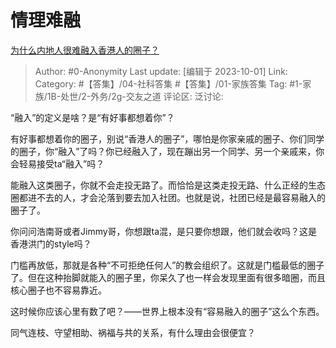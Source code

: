 # 情理难融
[为什么内地人很难融入香港人的圈子？](https://www.zhihu.com/question/19805894/answer/3232485541)

> Author: #0-Anonymity
> Last update: [编辑于 2023-10-01]
> Link:
> Category: #【答集】/04-社科答集 #【答集】/01-家族答集
> Tag: #1-家族/1B-处世/2-外务/2g-交友之道
> 评论区:
> 泛讨论:

“融入”的定义是啥？是“有好事都想着你”？

有好事都想着你的圈子，别说“香港人的圈子”，哪怕是你家亲戚的圈子、你们同学的圈子，你“融入”了吗？你已经融入了，现在蹦出另一个同学、另一个亲戚来，你会轻易接受ta“融入”吗？

能融入这类圈子，你就不会走投无路了。而恰恰是这类走投无路、什么正经的生态圈都进不去的人，才会沦落到要去加入社团。也就是说，社团已经是最容易融入的圈子了。

你问问浩南哥或者Jimmy哥，你想跟ta混，是只要你想跟，他们就会收吗？这是香港洪门的style吗？

门槛再放低，那就是各种“不可拒绝任何人”的教会组织了。这就是门槛最低的圈子了。但在这种抬脚就能入的圈子里，你呆久了也一样会发现里面有很多暗圈，而且核心圈子也不容易靠近。

这时候你应该心里有数了吧？——世界上根本没有“容易融入的圈子”这么个东西。

同气连枝、守望相助、祸福与共的关系，有什么理由会很便宜？
